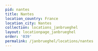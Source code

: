 ```yaml
---
pid: nantes
title: Nantes
location_country: France
location_city: Nantes
collection: locations_janbrueghel
layout: locationpage_janbrueghel
order: '039'
permalink: /janbrueghel/locations/nantes
---
```


